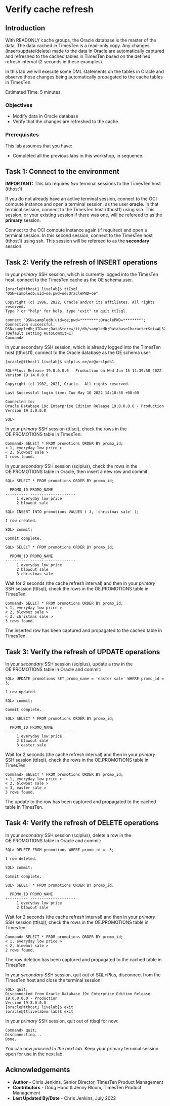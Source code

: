# Verify cache refresh

## Introduction

With READONLY cache groups, the Oracle database is the master of the data. The data cached in TimesTen is a read-only copy. Any changes (insert/update/delete) made to the data in Oracle are automatically captured and refreshed to the cached tables in TimesTen based on the defined refresh interval (2 seconds in these examples).

In this lab we will execute some DML statements on the tables in Oracle and observe those changes being automatically propagated to the cache tables in TimesTen.

Estimated Time: 5 minutes.

### Objectives

- Modify data in Oracle database
- Verify that the changes are refreshed to the cache

### Prerequisites

This lab assumes that you have:

- Completed all the previous labs in this workshop, in sequence.

## Task 1: Connect to the environment

**IMPORTANT:** This lab requires _two_ terminal sessions to the TimesTen host (tthost1).

If you do not already have an active terminal session, connect to the OCI compute instance and open a terminal session, as the user **oracle**. In that terminal session, connect to the TimesTen host (tthost1) using ssh. This session, or your existing session if there was one, will be refereed to as the **primary** session.

Connect to the OCI compute instance again (if required) and open a terminal session. In this second session, connect to the TimesTen host (tthost1) using ssh. This session will be refereed to as the **secondary** session.

## Task 2: Verify the refresh of INSERT operations

In your _primary_ SSH session, which is currently logged into the TimesTen host, connect to the TimesTen cache as the OE schema user.

```
[oracle@tthost1 livelab]$ ttIsql "DSN=sampledb;uid=oe;pwd=oe;OraclePWD=oe"

Copyright (c) 1996, 2022, Oracle and/or its affiliates. All rights reserved.
Type ? or "help" for help, type "exit" to quit ttIsql.

connect "DSN=sampledb;uid=oe;pwd=********;OraclePWD=********";
Connection successful: DSN=sampledb;UID=oe;DataStore=/tt/db/sampledb;DatabaseCharacterSet=AL32UTF8;ConnectionCharacterSet=AL32UTF8;LogFileSize=256;LogBufMB=256;PermSize=1024;TempSize=256;OracleNetServiceName=ORCLPDB1;
(Default setting AutoCommit=1)
Command>
```

In your secondary SSH session, which is already logged into the TimesTen host (tthost1), connect to the Oracle database as the OE schema user:

```
[oracle@tthost1 livelab]$ sqlplus oe/oe@orclpdb1

SQL*Plus: Release 19.0.0.0.0 - Production on Wed Jun 15 14:39:50 2022
Version 19.14.0.0.0

Copyright (c) 1982, 2021, Oracle.  All rights reserved.

Last Successful login time: Tue May 10 2022 14:18:58 +00:00

Connected to:
Oracle Database 19c Enterprise Edition Release 19.0.0.0.0 - Production
Version 19.3.0.0.0

SQL>
```

In your _primary_ SSH session (ttIsql), check the rows in the OE.PROMOTIONS table in TimesTen:

```
Command> SELECT * FROM promotions ORDER BY promo_id;
< 1, everyday low price >
< 2, blowout sale >
2 rows found.
```

In your _secondary_ SSH session (sqlplus), check the rows in the OE.PROMOTIONS table in Oracle, then insert a new row and commit:

```
SQL> SELECT * FROM promotions ORDER BY promo_id;

  PROMO_ID PROMO_NAME
---------- --------------------
	 1 everyday low price
	 2 blowout sale

SQL> INSERT INTO promotions VALUES ( 3, 'christmas sale' );

1 row created.

SQL> commit;

Commit complete.

SQL> SELECT * FROM promotions ORDER BY promo_id;

  PROMO_ID PROMO_NAME
---------- --------------------
	 1 everyday low price
	 2 blowout sale
	 3 christmas sale
```

Wait for 2 seconds (the cache refresh interval) and then in your _primary_ SSH session (ttIsql), check the rows in the OE.PROMOTIONS table in TimesTen:

```
Command> SELECT * FROM promotions ORDER BY promo_id;
< 1, everyday low price >
< 2, blowout sale >
< 3, christmas sale >
3 rows found.
```

The inserted row has been captured and propagated to the cached table in TimesTen.

## Task 3: Verify the refresh of UPDATE operations

In your _secondary_ SSH session (sqlplus), update a row in the OE.PROMOTIONS table in Oracle and commit:

```
SQL> UPDATE promotions SET promo_name = 'easter sale' WHERE promo_id = 3;

1 row updated.

SQL> commit;

Commit complete.

SQL> SELECT * FROM promotions ORDER BY promo_id;

  PROMO_ID PROMO_NAME
---------- --------------------
	 1 everyday low price
	 2 blowout sale
	 3 easter sale
```

Wait for 2 seconds (the cache refresh interval) and then in your _primary_ SSH session (ttIsql), check the rows in the OE.PROMOTIONS table in TimesTen:

```
Command> SELECT * FROM promotions ORDER BY promo_id;
< 1, everyday low price >
< 2, blowout sale >
< 3, easter sale >
3 rows found.
```

The update to the row has been captured and propagated to the cached table in TimesTen.

## Task 4: Verify the refresh of DELETE operations

In your _secondary_ SSH session (sqlplus), delete a row in the OE.PROMOTIONS table in Oracle and commit:

```
SQL> DELETE FROM promotions WHERE promo_id =  3;

1 row deleted.

SQL> commit;

Commit complete.

SQL> SELECT * FROM promotions ORDER BY promo_id;

  PROMO_ID PROMO_NAME
---------- --------------------
	 1 everyday low price
	 2 blowout sale
```

Wait for 2 seconds (the cache refresh interval) and then in your _primary_ SSH session (ttIsql), check the rows in the OE.PROMOTIONS table in TimesTen:

```
Command> SELECT * FROM promotions ORDER BY promo_id;
< 1, everyday low price >
< 2, blowout sale >
2 rows found.
```

The row deletion has been captured and propagated to the cached table in TimesTen.

In your _secondary_ SSH session, quit out of SQL*Plus, disconnect from the TimesTen host and close the terminal session:

```
SQL> quit;
Disconnected from Oracle Database 19c Enterprise Edition Release 19.0.0.0.0 - Production
Version 19.3.0.0.0
[oracle@tthost1 livelab]$ exit
[oracle@ttlivelabvm lab]$ exit
```

In your _primary_ SSH session, quit out of ttIsql for now:

```
Command> quit;
Disconnecting...
Done.
```

You can now *proceed to the next lab*. Keep your primary terminal session open for use in the next lab.

## Acknowledgements

* **Author** - Chris Jenkins, Senior Director, TimesTen Product Management
* **Contributors** -  Doug Hood & Jenny Bloom, TimesTen Product Management
* **Last Updated By/Date** - Chris Jenkins, July 2022

